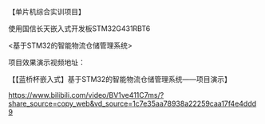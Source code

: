 【单片机综合实训项目】

使用国信长天嵌入式开发板STM32G431RBT6

<基于STM32的智能物流仓储管理系统>

项目效果演示视频地址：

【【蓝桥杯嵌入式】基于STM32的智能物流仓储管理系统——项目演示】 

https://www.bilibili.com/video/BV1ve411C7ms/?share_source=copy_web&vd_source=1c7e35aa78938a22259caa17f4e4ddd9
